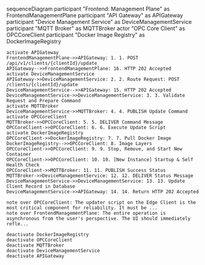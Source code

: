 sequenceDiagram
    participant "Frontend: Management Plane" as FrontendManagementPlane
    participant "API Gateway" as APIGateway
    participant "Device Management Service" as DeviceManagementService
    participant "MQTT Broker" as MQTTBroker
    actor "OPC Core Client" as OPCCoreClient
    participant "Docker Image Registry" as DockerImageRegistry

    activate APIGateway
    FrontendManagementPlane->>APIGateway: 1. 1. POST /api/v1/clients/{clientId}/update
    APIGateway-->>FrontendManagementPlane: 16. HTTP 202 Accepted
    activate DeviceManagementService
    APIGateway->>DeviceManagementService: 2. 2. Route Request: POST /clients/{clientId}/update
    DeviceManagementService-->>APIGateway: 15. HTTP 202 Accepted
    DeviceManagementService->>DeviceManagementService: 3. 3. Validate Request and Prepare Command
    activate MQTTBroker
    DeviceManagementService->>MQTTBroker: 4. 4. PUBLISH Update Command
    activate OPCCoreClient
    MQTTBroker->>OPCCoreClient: 5. 5. DELIVER Command Message
    OPCCoreClient->>OPCCoreClient: 6. 6. Execute Update Script
    activate DockerImageRegistry
    OPCCoreClient->>DockerImageRegistry: 7. 7. Pull Docker Image
    DockerImageRegistry-->>OPCCoreClient: 8. Image Layers
    OPCCoreClient->>OPCCoreClient: 9. 9. Stop, Remove, and Start New Container
    OPCCoreClient->>OPCCoreClient: 10. 10. [New Instance] Startup & Self Health Check
    OPCCoreClient->>MQTTBroker: 11. 11. PUBLISH Success Status
    MQTTBroker->>DeviceManagementService: 12. 12. DELIVER Status Message
    DeviceManagementService->>DeviceManagementService: 13. 13. Update Client Record in Database
    DeviceManagementService->>APIGateway: 14. 14. Return HTTP 202 Accepted

    note over OPCCoreClient: The updater script on the Edge Client is the most critical component for reliability. It must be ...
    note over FrontendManagementPlane: The entire operation is asynchronous from the user's perspective. The UI should immediately refle...

    deactivate DockerImageRegistry
    deactivate OPCCoreClient
    deactivate MQTTBroker
    deactivate DeviceManagementService
    deactivate APIGateway
